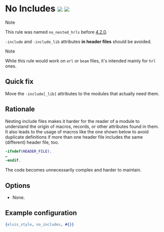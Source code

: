 # No Includes [![](https://img.shields.io/badge/since-4.1.0-blue)](https://github.com/inaka/elvis_core/releases/tag/4.1.0) ![](https://img.shields.io/badge/HRL--only-yes-magenta)

> [!NOTE]
> This rule was named `no_nested_hrls` before [4.2.0](https://github.com/inaka/elvis_core/releases/tag/4.2.0).

`-include` and `-include_lib` attributes **in header files** should be avoided.

> [!NOTE]
> While this rule would work on `erl` or `beam` files, it's intended mainly for `hrl` ones.

## Quick fix

Move the `-include[_lib]` attributes to the modules that actually need them.

## Rationale

Nesting include files makes it harder for the reader of a module to understand the origin of macros,
records, or other attributes found in them. It also leads to the usage of macros like the one shown
below to avoid duplicate definitions if more than one header file includes the same (different) header
file, too.

```erlang
-ifndef(HEADER_FILE).
…
-endif.
```

The code becomes unnecessarily complex and harder to maintain.

## Options

- None.

## Example configuration

```erlang
{elvis_style, no_includes, #{}}
```
